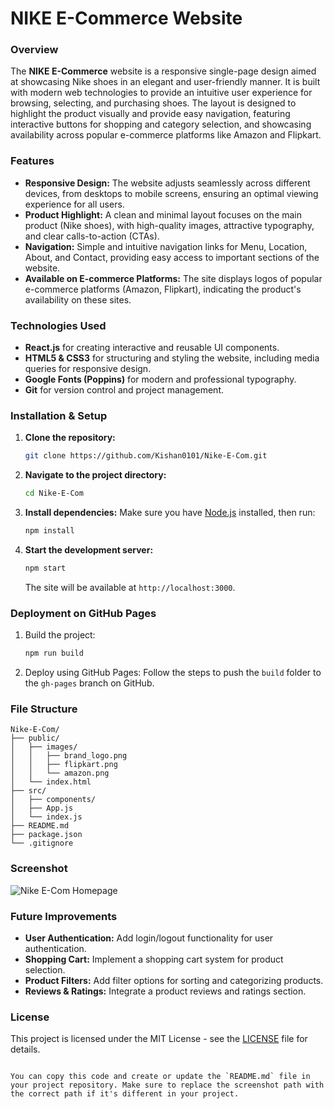 # NIKE E-Commerce Website

### Overview
The **NIKE E-Commerce** website is a responsive single-page design aimed at showcasing Nike shoes in an elegant and user-friendly manner. It is built with modern web technologies to provide an intuitive user experience for browsing, selecting, and purchasing shoes. The layout is designed to highlight the product visually and provide easy navigation, featuring interactive buttons for shopping and category selection, and showcasing availability across popular e-commerce platforms like Amazon and Flipkart.

### Features
- **Responsive Design:** The website adjusts seamlessly across different devices, from desktops to mobile screens, ensuring an optimal viewing experience for all users.
- **Product Highlight:** A clean and minimal layout focuses on the main product (Nike shoes), with high-quality images, attractive typography, and clear calls-to-action (CTAs).
- **Navigation:** Simple and intuitive navigation links for Menu, Location, About, and Contact, providing easy access to important sections of the website.
- **Available on E-commerce Platforms:** The site displays logos of popular e-commerce platforms (Amazon, Flipkart), indicating the product's availability on these sites.

### Technologies Used
- **React.js** for creating interactive and reusable UI components.
- **HTML5 & CSS3** for structuring and styling the website, including media queries for responsive design.
- **Google Fonts (Poppins)** for modern and professional typography.
- **Git** for version control and project management.
  
### Installation & Setup

1. **Clone the repository:**
   ```bash
   git clone https://github.com/Kishan0101/Nike-E-Com.git

2. **Navigate to the project directory:**
   ```bash
   cd Nike-E-Com
   ```

3. **Install dependencies:**
   Make sure you have [Node.js](https://nodejs.org/) installed, then run:
   ```bash
   npm install
   ```

4. **Start the development server:**
   ```bash
   npm start
   ```
   The site will be available at `http://localhost:3000`.

### Deployment on GitHub Pages
1. Build the project:
   ```bash
   npm run build
   ```
2. Deploy using GitHub Pages:
   Follow the steps to push the `build` folder to the `gh-pages` branch on GitHub.

### File Structure
```
Nike-E-Com/
├── public/
│   ├── images/
│   │   ├── brand_logo.png
│   │   ├── flipkart.png
│   │   └── amazon.png
│   └── index.html
├── src/
│   ├── components/
│   ├── App.js
│   └── index.js
├── README.md
├── package.json
└── .gitignore
```

### Screenshot
![Nike E-Com Homepage](./public/images/screenshot.png)

### Future Improvements
- **User Authentication:** Add login/logout functionality for user authentication.
- **Shopping Cart:** Implement a shopping cart system for product selection.
- **Product Filters:** Add filter options for sorting and categorizing products.
- **Reviews & Ratings:** Integrate a product reviews and ratings section.
  
### License
This project is licensed under the MIT License - see the [LICENSE](LICENSE) file for details.
```

You can copy this code and create or update the `README.md` file in your project repository. Make sure to replace the screenshot path with the correct path if it's different in your project.
